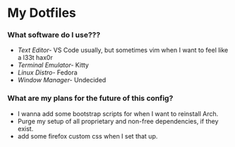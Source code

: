 # My Dotfiles

### What software do I use???
- *Text Editor-* VS Code usually, but sometimes vim when I want to feel like a l33t hax0r
- *Terminal Emulator-* Kitty
- *Linux Distro-* Fedora
- *Window Manager-* Undecided

### What are my plans for the future of this config?
- I wanna add some bootstrap scripts for when I want to reinstall Arch.
- Purge my setup of all proprietary and non-free dependencies, if they exist.
- add some firefox custom css when I set that up.
